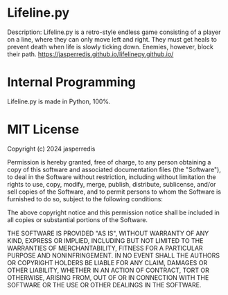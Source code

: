 # Lifeline.py
Description:
Lifeline.py is a retro-style endless game consisting of a player on a line, where they can only move left and right. They must get heals to prevent death when life is slowly ticking down. Enemies, however, block their path. 
https://jasperredis.github.io/lifelinepy.github.io/

# Internal Programming
Lifeline.py is made in Python, 100%.

# MIT License

Copyright (c) 2024 jasperredis

Permission is hereby granted, free of charge, to any person obtaining a copy
of this software and associated documentation files (the "Software"), to deal
in the Software without restriction, including without limitation the rights
to use, copy, modify, merge, publish, distribute, sublicense, and/or sell
copies of the Software, and to permit persons to whom the Software is
furnished to do so, subject to the following conditions:

The above copyright notice and this permission notice shall be included in all
copies or substantial portions of the Software.

THE SOFTWARE IS PROVIDED "AS IS", WITHOUT WARRANTY OF ANY KIND, EXPRESS OR
IMPLIED, INCLUDING BUT NOT LIMITED TO THE WARRANTIES OF MERCHANTABILITY,
FITNESS FOR A PARTICULAR PURPOSE AND NONINFRINGEMENT. IN NO EVENT SHALL THE
AUTHORS OR COPYRIGHT HOLDERS BE LIABLE FOR ANY CLAIM, DAMAGES OR OTHER
LIABILITY, WHETHER IN AN ACTION OF CONTRACT, TORT OR OTHERWISE, ARISING FROM,
OUT OF OR IN CONNECTION WITH THE SOFTWARE OR THE USE OR OTHER DEALINGS IN THE
SOFTWARE.
